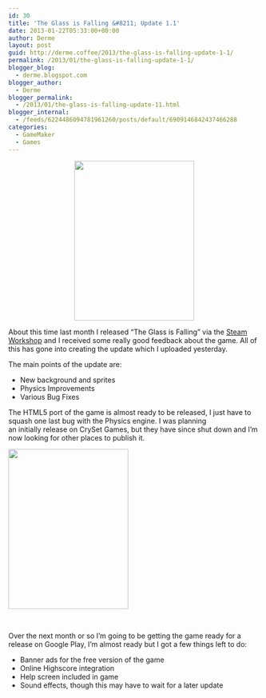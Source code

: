 ```yaml
---
id: 30
title: 'The Glass is Falling &#8211; Update 1.1'
date: 2013-01-22T05:33:00+00:00
author: Derme
layout: post
guid: http://derme.coffee/2013/the-glass-is-falling-update-1-1/
permalink: /2013/01/the-glass-is-falling-update-1-1/
blogger_blog:
  - derme.blogspot.com
blogger_author:
  - Derme
blogger_permalink:
  - /2013/01/the-glass-is-falling-update-11.html
blogger_internal:
  - /feeds/6224486094781961260/posts/default/6909146842437466288
categories:
  - GameMaker
  - Games
---
```

<div style="clear: both; text-align: center;">
  <a style="margin-left: 1em; margin-right: 1em;" href="http://derme.coffee/wp-content/uploads/2013/01/r12-20-1-2013-menu.png"><img src="http://derme.coffee/wp-content/uploads/2013/01/r12-20-1-2013-menu-225x300.png" alt="" width="240" height="320" border="0" /></a>
</div>

About this time last month I released &#8220;The Glass is Falling&#8221; via the <a href="http://steamcommunity.com/sharedfiles/filedetails/?id=115103698" target="_blank">Steam Workshop</a> and I received some really good feedback about the game. All of this has gone into creating the update which I uploaded yesterday.

<div>
</div>

<div>
  The main points of the update are:
</div>

<div>
</div>

  * New background and sprites
  * Physics Improvements
  * Various Bug Fixes

<div>
</div>

<!--more-->

<div>
</div>

<div>
</div>

The HTML5 port of the game is almost ready to be released, I just have to squash one last bug with the Physics engine. I was planning an initially release on CrySet Games, but they have since shut down and I&#8217;m now looking for other places to publish it.

<img class="aligncenter" src="http://derme.coffee/wp-content/uploads/2013/01/r11_1-7-13_2-225x300.png" alt="" width="240" height="320" border="0" /> 

&nbsp;

Over the next month or so I&#8217;m going to be getting the game ready for a release on Google Play, I&#8217;m almost ready but I got a few things left to do:

  * Banner ads for the free version of the game
  * Online Highscore integration
  * Help screen included in game
  * Sound effects, though this may have to wait for a later update

<div style="clear: both; text-align: center;">
</div>